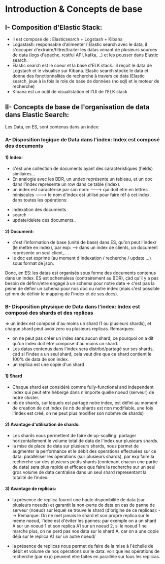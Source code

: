 # Introduction & Concepts de base

## I- Composition d'Elastic Stack:
- Il est composé de : Elasticsearch + Logstash + Kibana
- Logastash: responsable d'alimenter l'Elastic search avec le data, il s'occuper d'extraire/filtrer/traiter les datas venant de plusieurs sources de data (logs d'apache, restful API, kafka, ..) et les pousser dans Elastic search.
- Elastic search est le coeur et la base d'ELK stack.. il reçoit le data de Logstach et le visualise sur Kibana. Elastic search stocke le data et donne des fonctionnalités de recherche à travers ce data (Elastic search, joue à la fois le role de base de données (no sql) et le moteur de recherche)
- Kibana est un outil de visualistation et l'UI de l'ELK stack


## II- Concepts de base de l'organisation de data dans Elastic Search:
Les Data, en ES, sont contenus dans un index:
### A- Disposition logique de Data dans l'index: Index est composé des documents
#### 1) Index:
- c'est une collection de documents ayant des caractéristiques (fields) similaires...
- En analogie avec les BDR, un undex représente un tableau, et un doc dans l'index représente un row dans ce table (index).
- un index est caractérisé par son nom: 
---> qui doit etre en lettres miniscules 
---> le nom d'index est utilisé pour faire réf à cet index, dans toutes les opérations:
* indexation des documents
* search 
* update/delete des documents.. 

#### 2) Document:
- c'est l'information de base (unité de base) dans ES, qu'on peut l'indexr (le mettre en index), par exp:
--> dans un index de clients, un document représente un seul client,....
- le doc est exprimé (au moment d'indexation / recherche / update ...) sous format de json.


Donc, en ES: les datas est organisés sous forme des documents contenus dans un index.
ES est schemaless (contrairement au BDR), çàd qu'il y a pas besoin de définir/etre engagé à un schema pour notre data => c'est pas la peine de définr un schema pour nos doc ou notre index (mais c'est possible qd mm de définir le mapping de l'index et de ses docs).

### B- Disposition physique de Data dans l'index: Index est composé des shards et des replicas
=> un index est composé d'au moins un shard (1 ou plusieurs shards), et chaque shard peut avoir zero ou plusieurs replicas. 
Remarques:
* on ne peut pas créer un index sans aucun shard, ce pourquoi on a dit qu'un index doit etre composé d'au moins un shard.
* Les datas contenus dans l'index sera distribé/partagé sur ses shards, çàd si l'index a un seul shard, cela veut dire que ce shard contient le 100% de data de son index.
* un replica est une copie d'un shard

#### 1) Shard
- Chaque shard est considéré comme fully-functional and independent index qui peut etre hébergé dans n'importe quelle noeud (serveur) de notre cluster.
- nb de shards, sur lequels est partagé notre index, est défini au moment de creation de cet index (le nb de shards est non modifiable, une fois l'index est créé, on ne peut plus modifier son nobmre de shards)

#### 2) Avantage d'utilisation de shards:
- Les shards nous permettent de faire de up-scalling: partager horizontallement le volume total de data de l'index sur plusieurs shards.
- la mise de place de data sur plusieurs shards, nous permet de augmenter la performance et le débit des operations effectuées sur ce data: parallèliser les operations (sur plusieurs shards), par exp faire la recherche sur des plusieurs petits shards (contenant chacun une partie de data) sera plus rapide et efficace que faire la recherche sur un seul gros volume de data centralisé dans un seul shard representant la totalité de l'index.

#### 3) Avantage de replicas:
- la présence de replica fournit une haute disponibilité de data (sur plusieurs noeuds) et garantit la non-perte de data en cas de panne de serveur (noeud) sur lequel se trouve le shard (d'origine de ce replicas):
--> Remarque: On ne met jamais le shard et son propre replica sur le meme noeud, l'idée est d'éviter les pannes:
par exemple on a un shard A sur un noeud 1 et son replica A1 sur un noeud 2, si le noeud 1 ne marche plus, on ne perd pas nos data sur le shard A, car on a une copie déjà sur le replica A1 sur un autre noeud/

- la présence de replicas nous permet de faire de la mise à l'échelle de débit et volume de nos opérations sur le data: voir que les opérations de recherche (par exp) peuvent etre faites en parallèle sur tous les replicas.
